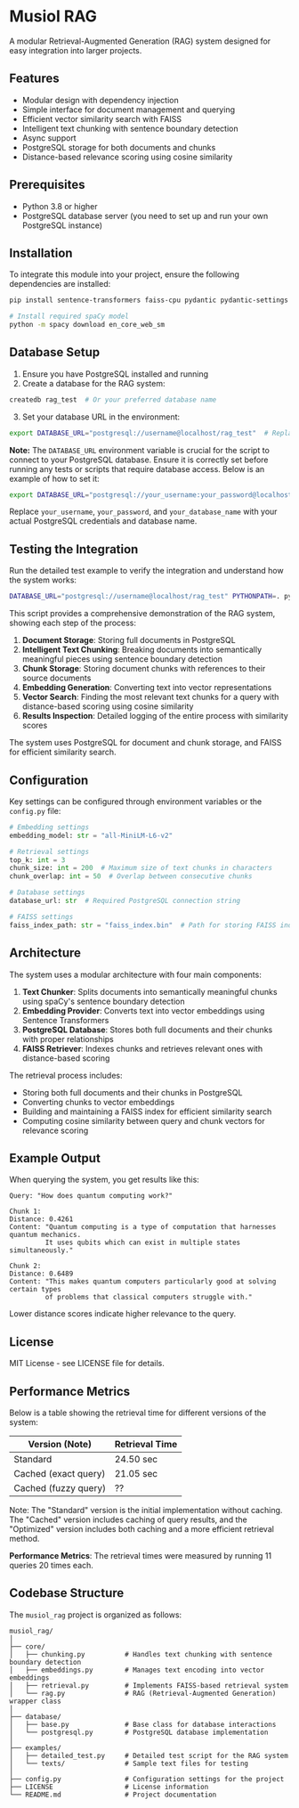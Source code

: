 # Musiol RAG

A modular Retrieval-Augmented Generation (RAG) system designed for easy integration into larger projects.

## Features

- Modular design with dependency injection
- Simple interface for document management and querying
- Efficient vector similarity search with FAISS
- Intelligent text chunking with sentence boundary detection
- Async support
- PostgreSQL storage for both documents and chunks
- Distance-based relevance scoring using cosine similarity

## Prerequisites

- Python 3.8 or higher
- PostgreSQL database server (you need to set up and run your own PostgreSQL instance)

## Installation

To integrate this module into your project, ensure the following dependencies are installed:

```bash
pip install sentence-transformers faiss-cpu pydantic pydantic-settings numpy spacy asyncpg

# Install required spaCy model
python -m spacy download en_core_web_sm
```

## Database Setup

1. Ensure you have PostgreSQL installed and running
2. Create a database for the RAG system:
```bash
createdb rag_test  # Or your preferred database name
```
3. Set your database URL in the environment:
```bash
export DATABASE_URL="postgresql://username@localhost/rag_test"  # Replace with your credentials
```

**Note:** The `DATABASE_URL` environment variable is crucial for the script to connect to your PostgreSQL database. Ensure it is correctly set before running any tests or scripts that require database access. Below is an example of how to set it:

```bash
export DATABASE_URL="postgresql://your_username:your_password@localhost/your_database_name"
```

Replace `your_username`, `your_password`, and `your_database_name` with your actual PostgreSQL credentials and database name.

## Testing the Integration

Run the detailed test example to verify the integration and understand how the system works:

```bash
DATABASE_URL="postgresql://username@localhost/rag_test" PYTHONPATH=. python examples/detailed_test.py
```

This script provides a comprehensive demonstration of the RAG system, showing each step of the process:

1. **Document Storage**: Storing full documents in PostgreSQL
2. **Intelligent Text Chunking**: Breaking documents into semantically meaningful pieces using sentence boundary detection
3. **Chunk Storage**: Storing document chunks with references to their source documents
4. **Embedding Generation**: Converting text into vector representations
5. **Vector Search**: Finding the most relevant text chunks for a query with distance-based scoring using cosine similarity
6. **Results Inspection**: Detailed logging of the entire process with similarity scores

The system uses PostgreSQL for document and chunk storage, and FAISS for efficient similarity search.

## Configuration

Key settings can be configured through environment variables or the `config.py` file:

```python
# Embedding settings
embedding_model: str = "all-MiniLM-L6-v2"

# Retrieval settings
top_k: int = 3
chunk_size: int = 200  # Maximum size of text chunks in characters
chunk_overlap: int = 50  # Overlap between consecutive chunks

# Database settings
database_url: str  # Required PostgreSQL connection string

# FAISS settings
faiss_index_path: str = "faiss_index.bin"  # Path for storing FAISS index
```

## Architecture

The system uses a modular architecture with four main components:

1. **Text Chunker**: Splits documents into semantically meaningful chunks using spaCy's sentence boundary detection
2. **Embedding Provider**: Converts text into vector embeddings using Sentence Transformers
3. **PostgreSQL Database**: Stores both full documents and their chunks with proper relationships
4. **FAISS Retriever**: Indexes chunks and retrieves relevant ones with distance-based scoring

The retrieval process includes:
- Storing both full documents and their chunks in PostgreSQL
- Converting chunks to vector embeddings
- Building and maintaining a FAISS index for efficient similarity search
- Computing cosine similarity between query and chunk vectors for relevance scoring

## Example Output

When querying the system, you get results like this:

```
Query: "How does quantum computing work?"

Chunk 1:
Distance: 0.4261
Content: "Quantum computing is a type of computation that harnesses quantum mechanics. 
         It uses qubits which can exist in multiple states simultaneously."

Chunk 2:
Distance: 0.6489
Content: "This makes quantum computers particularly good at solving certain types 
         of problems that classical computers struggle with."
```

Lower distance scores indicate higher relevance to the query.

## License

MIT License - see LICENSE file for details.

## Performance Metrics

Below is a table showing the retrieval time for different versions of the system:

| Version (Note) | Retrieval Time |
|----------------|----------------|
| Standard       | 24.50 sec       | 
| Cached (exact query)         | 21.05 sec       |
| Cached (fuzzy query)         | ??      |

Note: The "Standard" version is the initial implementation without caching. The "Cached" version includes caching of query results, and the "Optimized" version includes both caching and a more efficient retrieval method.

**Performance Metrics**: The retrieval times were measured by running 11 queries 20 times each.

## Codebase Structure

The `musiol_rag` project is organized as follows:

```
musiol_rag/
│
├── core/
│   ├── chunking.py          # Handles text chunking with sentence boundary detection
│   ├── embeddings.py        # Manages text encoding into vector embeddings
│   ├── retrieval.py         # Implements FAISS-based retrieval system
│   └── rag.py               # RAG (Retrieval-Augmented Generation) wrapper class
│
├── database/
│   ├── base.py              # Base class for database interactions
│   └── postgresql.py        # PostgreSQL database implementation
│
├── examples/
│   ├── detailed_test.py     # Detailed test script for the RAG system
│   └── texts/               # Sample text files for testing
│
├── config.py                # Configuration settings for the project
├── LICENSE                  # License information
└── README.md                # Project documentation
```

